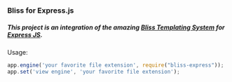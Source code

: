 
### Bliss for Express.js

##### This project is an integration of the amazing [Bliss Templating System](https://github.com/cstivers78/bliss) for [Express JS](https://github.com/visionmedia/express).

Usage:
```javascript
app.engine('your favorite file extension', require("bliss-express"));
app.set('view engine', 'your favorite file extension');
```
